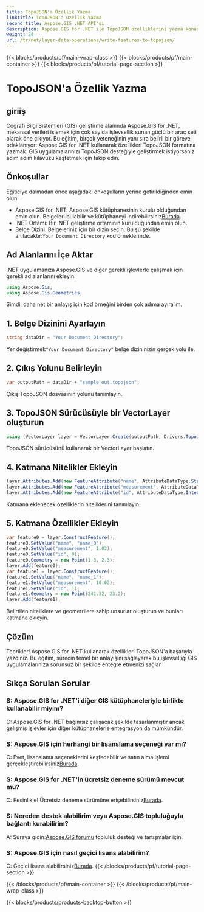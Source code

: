 ```yaml
---
title: TopoJSON'a Özellik Yazma
linktitle: TopoJSON'a Özellik Yazma
second_title: Aspose.GIS .NET API'si
description: Aspose.GIS for .NET ile TopoJSON özelliklerini yazma konusunda uzmanlaşın. Adım adım eğitimimizi takip edin. GIS uygulamalarınızı yükseltin.
weight: 24
url: /tr/net/layer-data-operations/write-features-to-topojson/
---
```


{{< blocks/products/pf/main-wrap-class >}}
{{< blocks/products/pf/main-container >}}
{{< blocks/products/pf/tutorial-page-section >}}

# TopoJSON'a Özellik Yazma

## giriiş
Coğrafi Bilgi Sistemleri (GIS) geliştirme alanında Aspose.GIS for .NET, mekansal verileri işlemek için çok sayıda işlevsellik sunan güçlü bir araç seti olarak öne çıkıyor. Bu eğitim, birçok yeteneğinin yanı sıra belirli bir göreve odaklanıyor: Aspose.GIS for .NET kullanarak özellikleri TopoJSON formatına yazmak. GIS uygulamalarınızı TopoJSON desteğiyle geliştirmek istiyorsanız adım adım kılavuzu keşfetmek için takip edin.
## Önkoşullar
Eğiticiye dalmadan önce aşağıdaki önkoşulların yerine getirildiğinden emin olun:
-  Aspose.GIS for .NET: Aspose.GIS kütüphanesinin kurulu olduğundan emin olun. Belgeleri bulabilir ve kütüphaneyi indirebilirsiniz[Burada](https://reference.aspose.com/gis/net/).
- .NET Ortamı: Bir .NET geliştirme ortamının kurulduğundan emin olun.
-  Belge Dizini: Belgeleriniz için bir dizin seçin. Bu şu şekilde anılacaktır:`Your Document Directory` kod örneklerinde.
## Ad Alanlarını İçe Aktar
.NET uygulamanıza Aspose.GIS ve diğer gerekli işlevlerle çalışmak için gerekli ad alanlarını ekleyin.
```csharp
using Aspose.Gis;
using Aspose.Gis.Geometries;
```
Şimdi, daha net bir anlayış için kod örneğini birden çok adıma ayıralım.
## 1. Belge Dizinini Ayarlayın
```csharp
string dataDir = "Your Document Directory";
```
 Yer değiştirmek`"Your Document Directory"` belge dizininizin gerçek yolu ile.
## 2. Çıkış Yolunu Belirleyin
```csharp
var outputPath = dataDir + "sample_out.topojson";
```
Çıkış TopoJSON dosyasının yolunu tanımlayın.
## 3. TopoJSON Sürücüsüyle bir VectorLayer oluşturun
```csharp
using (VectorLayer layer = VectorLayer.Create(outputPath, Drivers.TopoJson))
```
TopoJSON sürücüsünü kullanarak bir VectorLayer başlatın.
## 4. Katmana Nitelikler Ekleyin
```csharp
layer.Attributes.Add(new FeatureAttribute("name", AttributeDataType.String));
layer.Attributes.Add(new FeatureAttribute("measurement", AttributeDataType.Double));
layer.Attributes.Add(new FeatureAttribute("id", AttributeDataType.Integer));
```
Katmana eklenecek özelliklerin niteliklerini tanımlayın.
## 5. Katmana Özellikler Ekleyin
```csharp
var feature0 = layer.ConstructFeature();
feature0.SetValue("name", "name_0");
feature0.SetValue("measurement", 1.03);
feature0.SetValue("id", 0);
feature0.Geometry = new Point(1.3, 2.3);
layer.Add(feature0);
var feature1 = layer.ConstructFeature();
feature1.SetValue("name", "name_1");
feature1.SetValue("measurement", 10.03);
feature1.SetValue("id", 1);
feature1.Geometry = new Point(241.32, 23.2);
layer.Add(feature1);
```
Belirtilen niteliklere ve geometrilere sahip unsurlar oluşturun ve bunları katmana ekleyin.
## Çözüm
Tebrikler! Aspose.GIS for .NET kullanarak özellikleri TopoJSON'a başarıyla yazdınız. Bu eğitim, sürecin temel bir anlayışını sağlayarak bu işlevselliği GIS uygulamalarınıza sorunsuz bir şekilde entegre etmenizi sağlar.
## Sıkça Sorulan Sorular
### S: Aspose.GIS for .NET'i diğer GIS kütüphaneleriyle birlikte kullanabilir miyim?
C: Aspose.GIS for .NET bağımsız çalışacak şekilde tasarlanmıştır ancak gelişmiş işlevler için diğer kütüphanelerle entegrasyon da mümkündür.
### S: Aspose.GIS için herhangi bir lisanslama seçeneği var mı?
 C: Evet, lisanslama seçeneklerini keşfedebilir ve satın alma işlemi gerçekleştirebilirsiniz[Burada](https://purchase.aspose.com/buy).
### S: Aspose.GIS for .NET'in ücretsiz deneme sürümü mevcut mu?
 C: Kesinlikle! Ücretsiz deneme sürümüne erişebilirsiniz[Burada](https://releases.aspose.com/).
### S: Nereden destek alabilirim veya Aspose.GIS topluluğuyla bağlantı kurabilirim?
 A: Şuraya gidin:[Aspose.GIS forumu](https://forum.aspose.com/c/gis/33) topluluk desteği ve tartışmalar için.
### S: Aspose.GIS için nasıl geçici lisans alabilirim?
 C: Geçici lisans alabilirsiniz[Burada](https://purchase.aspose.com/temporary-license/).
{{< /blocks/products/pf/tutorial-page-section >}}

{{< /blocks/products/pf/main-container >}}
{{< /blocks/products/pf/main-wrap-class >}}

{{< blocks/products/products-backtop-button >}}
